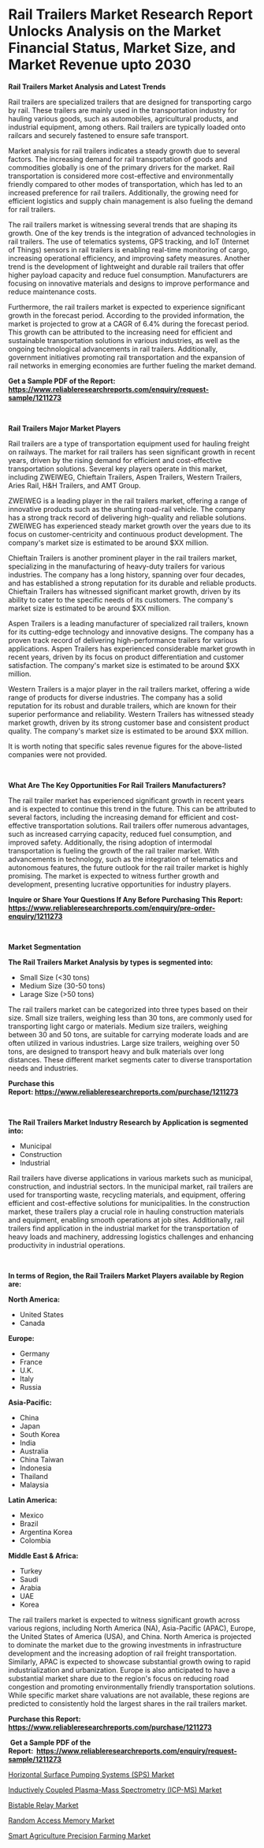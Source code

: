 <p><h1>Rail Trailers Market Research Report Unlocks Analysis on the Market Financial Status, Market Size, and Market Revenue upto 2030</h1></p><p><strong>Rail Trailers Market Analysis and Latest Trends</strong></p>
<p><p>Rail trailers are specialized trailers that are designed for transporting cargo by rail. These trailers are mainly used in the transportation industry for hauling various goods, such as automobiles, agricultural products, and industrial equipment, among others. Rail trailers are typically loaded onto railcars and securely fastened to ensure safe transport.</p><p>Market analysis for rail trailers indicates a steady growth due to several factors. The increasing demand for rail transportation of goods and commodities globally is one of the primary drivers for the market. Rail transportation is considered more cost-effective and environmentally friendly compared to other modes of transportation, which has led to an increased preference for rail trailers. Additionally, the growing need for efficient logistics and supply chain management is also fueling the demand for rail trailers.</p><p>The rail trailers market is witnessing several trends that are shaping its growth. One of the key trends is the integration of advanced technologies in rail trailers. The use of telematics systems, GPS tracking, and IoT (Internet of Things) sensors in rail trailers is enabling real-time monitoring of cargo, increasing operational efficiency, and improving safety measures. Another trend is the development of lightweight and durable rail trailers that offer higher payload capacity and reduce fuel consumption. Manufacturers are focusing on innovative materials and designs to improve performance and reduce maintenance costs.</p><p>Furthermore, the rail trailers market is expected to experience significant growth in the forecast period. According to the provided information, the market is projected to grow at a CAGR of 6.4% during the forecast period. This growth can be attributed to the increasing need for efficient and sustainable transportation solutions in various industries, as well as the ongoing technological advancements in rail trailers. Additionally, government initiatives promoting rail transportation and the expansion of rail networks in emerging economies are further fueling the market demand.</p></p>
<p><strong>Get a Sample PDF of the Report:&nbsp; <a href="https://www.reliableresearchreports.com/enquiry/request-sample/1211273">https://www.reliableresearchreports.com/enquiry/request-sample/1211273</a></strong></p>
<p>&nbsp;</p>
<p><strong>Rail Trailers Major Market Players</strong></p>
<p><p>Rail trailers are a type of transportation equipment used for hauling freight on railways. The market for rail trailers has seen significant growth in recent years, driven by the rising demand for efficient and cost-effective transportation solutions. Several key players operate in this market, including ZWEIWEG, Chieftain Trailers, Aspen Trailers, Western Trailers, Aries Rail, H&H Trailers, and AMT Group.</p><p>ZWEIWEG is a leading player in the rail trailers market, offering a range of innovative products such as the shunting road-rail vehicle. The company has a strong track record of delivering high-quality and reliable solutions. ZWEIWEG has experienced steady market growth over the years due to its focus on customer-centricity and continuous product development. The company's market size is estimated to be around $XX million.</p><p>Chieftain Trailers is another prominent player in the rail trailers market, specializing in the manufacturing of heavy-duty trailers for various industries. The company has a long history, spanning over four decades, and has established a strong reputation for its durable and reliable products. Chieftain Trailers has witnessed significant market growth, driven by its ability to cater to the specific needs of its customers. The company's market size is estimated to be around $XX million.</p><p>Aspen Trailers is a leading manufacturer of specialized rail trailers, known for its cutting-edge technology and innovative designs. The company has a proven track record of delivering high-performance trailers for various applications. Aspen Trailers has experienced considerable market growth in recent years, driven by its focus on product differentiation and customer satisfaction. The company's market size is estimated to be around $XX million.</p><p>Western Trailers is a major player in the rail trailers market, offering a wide range of products for diverse industries. The company has a solid reputation for its robust and durable trailers, which are known for their superior performance and reliability. Western Trailers has witnessed steady market growth, driven by its strong customer base and consistent product quality. The company's market size is estimated to be around $XX million.</p><p>It is worth noting that specific sales revenue figures for the above-listed companies were not provided.</p></p>
<p>&nbsp;</p>
<p><strong>What Are The Key Opportunities For Rail Trailers Manufacturers?</strong></p>
<p><p>The rail trailer market has experienced significant growth in recent years and is expected to continue this trend in the future. This can be attributed to several factors, including the increasing demand for efficient and cost-effective transportation solutions. Rail trailers offer numerous advantages, such as increased carrying capacity, reduced fuel consumption, and improved safety. Additionally, the rising adoption of intermodal transportation is fueling the growth of the rail trailer market. With advancements in technology, such as the integration of telematics and autonomous features, the future outlook for the rail trailer market is highly promising. The market is expected to witness further growth and development, presenting lucrative opportunities for industry players.</p></p>
<p><strong>Inquire or Share Your Questions If Any Before Purchasing This Report: <a href="https://www.reliableresearchreports.com/enquiry/pre-order-enquiry/1211273">https://www.reliableresearchreports.com/enquiry/pre-order-enquiry/1211273</a></strong></p>
<p>&nbsp;</p>
<p><strong>Market Segmentation</strong></p>
<p><strong>The Rail Trailers Market Analysis by types is segmented into:</strong></p>
<p><ul><li>Small Size (<30 tons)</li><li>Medium Size (30-50 tons)</li><li>Larage Size (>50 tons)</li></ul></p>
<p><p>The rail trailers market can be categorized into three types based on their size. Small size trailers, weighing less than 30 tons, are commonly used for transporting light cargo or materials. Medium size trailers, weighing between 30 and 50 tons, are suitable for carrying moderate loads and are often utilized in various industries. Large size trailers, weighing over 50 tons, are designed to transport heavy and bulk materials over long distances. These different market segments cater to diverse transportation needs and industries.</p></p>
<p><strong>Purchase this Report:&nbsp;<a href="https://www.reliableresearchreports.com/purchase/1211273">https://www.reliableresearchreports.com/purchase/1211273</a></strong></p>
<p>&nbsp;</p>
<p><strong>The Rail Trailers Market Industry Research by Application is segmented into:</strong></p>
<p><ul><li>Municipal</li><li>Construction</li><li>Industrial</li></ul></p>
<p><p>Rail trailers have diverse applications in various markets such as municipal, construction, and industrial sectors. In the municipal market, rail trailers are used for transporting waste, recycling materials, and equipment, offering efficient and cost-effective solutions for municipalities. In the construction market, these trailers play a crucial role in hauling construction materials and equipment, enabling smooth operations at job sites. Additionally, rail trailers find application in the industrial market for the transportation of heavy loads and machinery, addressing logistics challenges and enhancing productivity in industrial operations.</p></p>
<p>&nbsp;</p>
<p><strong>In terms of Region, the Rail Trailers Market Players available by Region are:</strong></p>
<p>
    <p> <strong> North America: </strong>
        <ul>
            <li>United States</li>
            <li>Canada</li>
        </ul>
        </p> 
    <p> <strong> Europe: </strong>
        <ul>
            <li>Germany</li>
            <li>France</li>
            <li>U.K.</li>
            <li>Italy</li>
            <li>Russia</li>
        </ul>
        </p> 
    <p> <strong> Asia-Pacific: </strong>
        <ul>
            <li>China</li>
            <li>Japan</li>
            <li>South Korea</li>
            <li>India</li>
            <li>Australia</li>
            <li>China Taiwan</li>
            <li>Indonesia</li>
            <li>Thailand</li>
            <li>Malaysia</li>
        </ul>
        </p> 
    <p> <strong> Latin America: </strong>
        <ul>
            <li>Mexico</li>
            <li>Brazil</li>
            <li>Argentina Korea</li>
            <li>Colombia</li>
        </ul>
        </p> 
    <p> <strong> Middle East & Africa: </strong>
        <ul>
            <li>Turkey</li>
            <li>Saudi</li>
            <li>Arabia</li>
            <li>UAE</li>
            <li>Korea</li>
        </ul>
    </p>
    </p>
<p><p>The rail trailers market is expected to witness significant growth across various regions, including North America (NA), Asia-Pacific (APAC), Europe, the United States of America (USA), and China. North America is projected to dominate the market due to the growing investments in infrastructure development and the increasing adoption of rail freight transportation. Similarly, APAC is expected to showcase substantial growth owing to rapid industrialization and urbanization. Europe is also anticipated to have a substantial market share due to the region's focus on reducing road congestion and promoting environmentally friendly transportation solutions. While specific market share valuations are not available, these regions are predicted to consistently hold the largest shares in the rail trailers market.</p></p>
<p><strong>Purchase this Report: <a href="https://www.reliableresearchreports.com/purchase/1211273">https://www.reliableresearchreports.com/purchase/1211273</a></strong></p>
<p>&nbsp;<strong>Get a Sample PDF of the Report:&nbsp;&nbsp;<a href="https://www.reliableresearchreports.com/enquiry/request-sample/1211273">https://www.reliableresearchreports.com/enquiry/request-sample/1211273</a></strong></p>
<p><strong></strong></p>
<p><p><a href="https://www.linkedin.com/pulse/horizontal-surface-pumping-systems-sps-market-insights/">Horizontal Surface Pumping Systems (SPS) Market</a></p><p><a href="https://www.linkedin.com/pulse/inductively-coupled-plasma-mass-spectrometry-5f/">Inductively Coupled Plasma-Mass Spectrometry (ICP-MS) Market</a></p><p><a href="https://medium.com/@truly.fight.must/bistable-relay-market-size-growth-forecast-2023-2030-ff022b5bc5c7">Bistable Relay Market</a></p><p><a href="https://medium.com/@weave.begin.honor/random-access-memory-market-size-growth-forecast-2023-2030-e537d2a6c9ae">Random Access Memory Market</a></p><p><a href="https://github.com/kholmovskayalyudmila/Market-Research-Report-List-1/blob/main/smart-agriculture-precision-farming-market.md">Smart Agriculture Precision Farming Market</a></p></p>